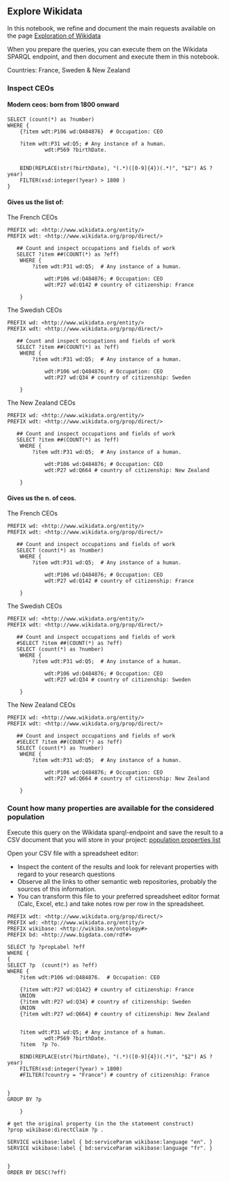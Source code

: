 ## Explore Wikidata

In this notebook, we refine and document the main requests available on the page [Exploration of Wikidata](../documentation/wikidata/Wikidata-exploration.md) 


When you prepare the queries, you can execute them on the Wikidata SPARQL endpoint, and then document and execute them in this notebook.

Countries: France, Sweden & New Zealand

### Inspect CEOs 

#### Modern ceos: born from 1800 onward
```sparql
SELECT (count(*) as ?number)
WHERE {
    {?item wdt:P106 wd:Q484876}  # Occupation: CEO
    
    ?item wdt:P31 wd:Q5; # Any instance of a human.
            wdt:P569 ?birthDate.
    

    BIND(REPLACE(str(?birthDate), "(.*)([0-9]{4})(.*)", "$2") AS ?year)
    FILTER(xsd:integer(?year) > 1800 )
}
```

#### Gives us the list of:

The French CEOs
```sparql
PREFIX wd: <http://www.wikidata.org/entity/>
PREFIX wdt: <http://www.wikidata.org/prop/direct/>

   ## Count and inspect occupations and fields of work
   SELECT ?item ##(COUNT(*) as ?eff)
    WHERE {
        ?item wdt:P31 wd:Q5;  # Any instance of a human.

            wdt:P106 wd:Q484876; # Occupation: CEO
            wdt:P27 wd:Q142 # country of citizenship: France

    }  
```

The Swedish CEOs
```sparql
PREFIX wd: <http://www.wikidata.org/entity/>
PREFIX wdt: <http://www.wikidata.org/prop/direct/>

   ## Count and inspect occupations and fields of work
   SELECT ?item ##(COUNT(*) as ?eff)
    WHERE {
        ?item wdt:P31 wd:Q5;  # Any instance of a human.

            wdt:P106 wd:Q484876; # Occupation: CEO
            wdt:P27 wd:Q34 # country of citizenship: Sweden

    }  
```

The New Zealand CEOs
```sparql
PREFIX wd: <http://www.wikidata.org/entity/>
PREFIX wdt: <http://www.wikidata.org/prop/direct/>

   ## Count and inspect occupations and fields of work
   SELECT ?item ##(COUNT(*) as ?eff)
    WHERE {
        ?item wdt:P31 wd:Q5;  # Any instance of a human.

            wdt:P106 wd:Q484876; # Occupation: CEO
            wdt:P27 wd:Q664 # country of citizenship: New Zealand

    } 
```

#### Gives us the n. of ceos.

The French CEOs
```sparql
PREFIX wd: <http://www.wikidata.org/entity/>
PREFIX wdt: <http://www.wikidata.org/prop/direct/>

   ## Count and inspect occupations and fields of work
   SELECT (count(*) as ?number)
    WHERE {
        ?item wdt:P31 wd:Q5;  # Any instance of a human.

            wdt:P106 wd:Q484876; # Occupation: CEO
            wdt:P27 wd:Q142 # country of citizenship: France

    }  
```

The Swedish CEOs
```sparql
PREFIX wd: <http://www.wikidata.org/entity/>
PREFIX wdt: <http://www.wikidata.org/prop/direct/>

   ## Count and inspect occupations and fields of work
   #SELECT ?item ##(COUNT(*) as ?eff)
   SELECT (count(*) as ?number)
    WHERE {
        ?item wdt:P31 wd:Q5;  # Any instance of a human.

            wdt:P106 wd:Q484876; # Occupation: CEO
            wdt:P27 wd:Q34 # country of citizenship: Sweden

    }  
```

The New Zealand CEOs
```sparql
PREFIX wd: <http://www.wikidata.org/entity/>
PREFIX wdt: <http://www.wikidata.org/prop/direct/>

   ## Count and inspect occupations and fields of work
   #SELECT ?item ##(COUNT(*) as ?eff)
   SELECT (count(*) as ?number)
    WHERE {
        ?item wdt:P31 wd:Q5;  # Any instance of a human.

            wdt:P106 wd:Q484876; # Occupation: CEO
            wdt:P27 wd:Q664 # country of citizenship: New Zealand

    }  
```

### Count how many properties are available for the considered population

Execute this query on the Wikidata sparql-endpoint and save the result to a CSV document that you will store in your project: [population properties list](../Data/Query.csv)


Open your CSV file with a spreadsheet editor:
* Inspect the content of the results and look for relevant properties with regard to your research questions
* Observe all the links to other semantic web repositories, probably the sources of this information.
* You can transform this file to your preferred spreadsheet editor format (Calc, Excel, etc.) and take notes row per row in the spreadsheet.


```sparql
PREFIX wdt: <http://www.wikidata.org/prop/direct/>
PREFIX wd: <http://www.wikidata.org/entity/>
PREFIX wikibase: <http://wikiba.se/ontology#>
PREFIX bd: <http://www.bigdata.com/rdf#>

SELECT ?p ?propLabel ?eff
WHERE {
{
SELECT ?p  (count(*) as ?eff)
WHERE {
    ?item wdt:P106 wd:Q484876.  # Occupation: CEO
    
    {?item wdt:P27 wd:Q142} # country of citizenship: France
    UNION
    {?item wdt:P27 wd:Q34} # country of citizenship: Sweden
    UNION
    {?item wdt:P27 wd:Q664} # country of citizenship: New Zealand


    ?item wdt:P31 wd:Q5; # Any instance of a human.
            wdt:P569 ?birthDate.
    ?item  ?p ?o.

    BIND(REPLACE(str(?birthDate), "(.*)([0-9]{4})(.*)", "$2") AS ?year)
    FILTER(xsd:integer(?year) > 1800)
    #FILTER(?country = "France") # country of citizenship: France


}
GROUP BY ?p 

    }

# get the original property (in the the statement construct)     
?prop wikibase:directClaim ?p .

SERVICE wikibase:label { bd:serviceParam wikibase:language "en". } 
SERVICE wikibase:label { bd:serviceParam wikibase:language "fr". } 


}  
ORDER BY DESC(?eff)
```
